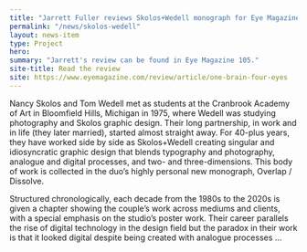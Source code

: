 ```yaml
---
title: "Jarrett Fuller reviews Skolos+Wedell monograph for Eye Magazine"
permalink: "/news/skolos-wedell"
layout: news-item
type: Project
hero:
summary: "Jarrett's review can be found in Eye Magazine 105."
site-title: Read the review
site: https://www.eyemagazine.com/review/article/one-brain-four-eyes
---
```


Nancy Skolos and Tom Wedell met as students at the Cranbrook Academy of Art in Bloomfield Hills, Michigan in 1975, where Wedell was studying photography and Skolos graphic design. Their long partnership, in work and in life (they later married), started almost straight away. For 40-plus years, they have worked side by side as Skolos+Wedell creating singular and idiosyncratic graphic design that blends typography and photography, analogue and digital processes, and two- and three-dimensions. This body of work is collected in the duo’s highly personal new monograph, Overlap / Dissolve.

Structured chronologically, each decade from the 1980s to the 2020s is given a chapter showing the couple’s work across mediums and clients, with a special emphasis on the studio’s poster work. Their career parallels the rise of digital technology in the design field but the paradox in their work is that it looked digital despite being created with analogue processes …